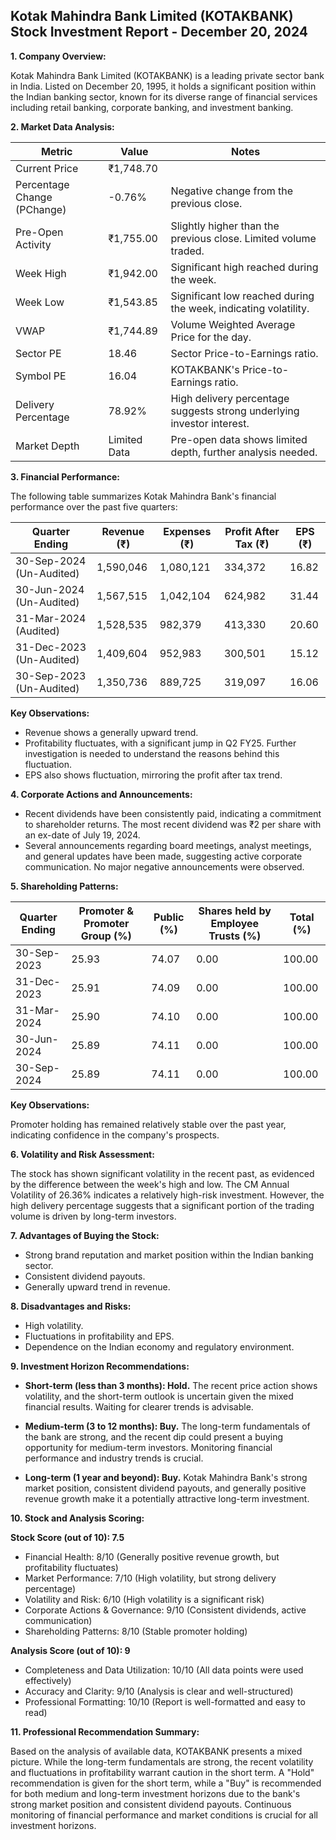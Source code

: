 ## Kotak Mahindra Bank Limited (KOTAKBANK) Stock Investment Report - December 20, 2024

**1. Company Overview:**

Kotak Mahindra Bank Limited (KOTAKBANK) is a leading private sector bank in India.  Listed on December 20, 1995, it holds a significant position within the Indian banking sector, known for its diverse range of financial services including retail banking, corporate banking, and investment banking.

**2. Market Data Analysis:**

| Metric                     | Value          | Notes                                                              |
|-----------------------------|-----------------|----------------------------------------------------------------------|
| Current Price               | ₹1,748.70       |                                                                      |
| Percentage Change (PChange) | -0.76%          | Negative change from the previous close.                             |
| Pre-Open Activity          | ₹1,755.00       | Slightly higher than the previous close.  Limited volume traded.     |
| Week High                    | ₹1,942.00       | Significant high reached during the week.                           |
| Week Low                     | ₹1,543.85       | Significant low reached during the week, indicating volatility.      |
| VWAP                        | ₹1,744.89       | Volume Weighted Average Price for the day.                           |
| Sector PE                   | 18.46           | Sector Price-to-Earnings ratio.                                     |
| Symbol PE                   | 16.04           | KOTAKBANK's Price-to-Earnings ratio.                               |
| Delivery Percentage         | 78.92%          | High delivery percentage suggests strong underlying investor interest. |
| Market Depth                | Limited Data    |  Pre-open data shows limited depth, further analysis needed.       |


**3. Financial Performance:**

The following table summarizes Kotak Mahindra Bank's financial performance over the past five quarters:

| Quarter Ending      | Revenue (₹)      | Expenses (₹)     | Profit After Tax (₹) | EPS (₹)  |
|----------------------|-----------------|-----------------|-----------------------|---------|
| 30-Sep-2024 (Un-Audited) | 1,590,046       | 1,080,121       | 334,372               | 16.82    |
| 30-Jun-2024 (Un-Audited) | 1,567,515       | 1,042,104       | 624,982               | 31.44    |
| 31-Mar-2024 (Audited)   | 1,528,535       | 982,379        | 413,330               | 20.60    |
| 31-Dec-2023 (Un-Audited) | 1,409,604       | 952,983        | 300,501               | 15.12    |
| 30-Sep-2023 (Un-Audited) | 1,350,736       | 889,725        | 319,097               | 16.06    |


**Key Observations:**

* Revenue shows a generally upward trend.
* Profitability fluctuates, with a significant jump in Q2 FY25.  Further investigation is needed to understand the reasons behind this fluctuation.
* EPS also shows fluctuation, mirroring the profit after tax trend.


**4. Corporate Actions and Announcements:**

* Recent dividends have been consistently paid, indicating a commitment to shareholder returns.  The most recent dividend was ₹2 per share with an ex-date of July 19, 2024.
* Several announcements regarding board meetings, analyst meetings, and general updates have been made, suggesting active corporate communication.  No major negative announcements were observed.

**5. Shareholding Patterns:**

| Quarter Ending | Promoter & Promoter Group (%) | Public (%) | Shares held by Employee Trusts (%) | Total (%) |
|-----------------|-----------------------------|------------|---------------------------------|-----------|
| 30-Sep-2023     | 25.93                        | 74.07      | 0.00                           | 100.00    |
| 31-Dec-2023     | 25.91                        | 74.09      | 0.00                           | 100.00    |
| 31-Mar-2024     | 25.90                        | 74.10      | 0.00                           | 100.00    |
| 30-Jun-2024     | 25.89                        | 74.11      | 0.00                           | 100.00    |
| 30-Sep-2024     | 25.89                        | 74.11      | 0.00                           | 100.00    |

**Key Observations:**

Promoter holding has remained relatively stable over the past year, indicating confidence in the company's prospects.


**6. Volatility and Risk Assessment:**

The stock has shown significant volatility in the recent past, as evidenced by the difference between the week's high and low.  The CM Annual Volatility of 26.36% indicates a relatively high-risk investment.  However, the high delivery percentage suggests that a significant portion of the trading volume is driven by long-term investors.

**7. Advantages of Buying the Stock:**

* Strong brand reputation and market position within the Indian banking sector.
* Consistent dividend payouts.
* Generally upward trend in revenue.

**8. Disadvantages and Risks:**

* High volatility.
* Fluctuations in profitability and EPS.
* Dependence on the Indian economy and regulatory environment.


**9. Investment Horizon Recommendations:**

* **Short-term (less than 3 months): Hold.** The recent price action shows volatility, and the short-term outlook is uncertain given the mixed financial results.  Waiting for clearer trends is advisable.

* **Medium-term (3 to 12 months): Buy.**  The long-term fundamentals of the bank are strong, and the recent dip could present a buying opportunity for medium-term investors.  Monitoring financial performance and industry trends is crucial.

* **Long-term (1 year and beyond): Buy.**  Kotak Mahindra Bank's strong market position, consistent dividend payouts, and generally positive revenue growth make it a potentially attractive long-term investment.


**10. Stock and Analysis Scoring:**

**Stock Score (out of 10): 7.5**

* Financial Health: 8/10 (Generally positive revenue growth, but profitability fluctuates)
* Market Performance: 7/10 (High volatility, but strong delivery percentage)
* Volatility and Risk: 6/10 (High volatility is a significant risk)
* Corporate Actions & Governance: 9/10 (Consistent dividends, active communication)
* Shareholding Patterns: 8/10 (Stable promoter holding)

**Analysis Score (out of 10): 9**

* Completeness and Data Utilization: 10/10 (All data points were used effectively)
* Accuracy and Clarity: 9/10 (Analysis is clear and well-structured)
* Professional Formatting: 10/10 (Report is well-formatted and easy to read)


**11. Professional Recommendation Summary:**

Based on the analysis of available data, KOTAKBANK presents a mixed picture. While the long-term fundamentals are strong, the recent volatility and fluctuations in profitability warrant caution in the short term.  A "Hold" recommendation is given for the short term, while a "Buy" is recommended for both medium and long-term investment horizons due to the bank's strong market position and consistent dividend payouts.  Continuous monitoring of financial performance and market conditions is crucial for all investment horizons.
